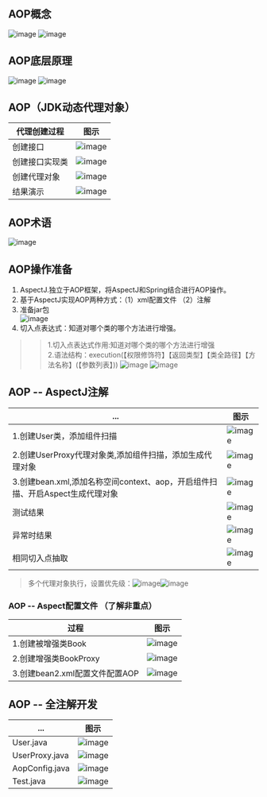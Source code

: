 ## AOP概念
![image](https://user-images.githubusercontent.com/87599765/148632873-63a5186c-96c3-4a33-9e25-ed36be830033.png)
![image](https://user-images.githubusercontent.com/87599765/148632822-7c91d1c2-db39-442c-aabe-09784b34dcc3.png)


## AOP底层原理
![image](https://user-images.githubusercontent.com/87599765/148633077-d01834bd-965c-47c5-adf2-07eb725b01d0.png)
![image](https://user-images.githubusercontent.com/87599765/148633088-663ebd78-f4c8-4219-80c9-109df18a42a3.png)

## AOP（JDK动态代理对象）
|代理创建过程|图示|
|---|---|
|创建接口|![image](https://user-images.githubusercontent.com/87599765/148634763-ec308478-6141-485e-b3b8-16c6945ffe2d.png)|
|创建接口实现类|![image](https://user-images.githubusercontent.com/87599765/148634768-0ac63579-8b2a-4bb2-a722-ceba880a8963.png)|
|创建代理对象|![image](https://user-images.githubusercontent.com/87599765/148634896-65c6683e-dfa5-4ffb-8237-720a3269289d.png)|
|结果演示|![image](https://user-images.githubusercontent.com/87599765/148634919-f3b7b214-348f-4239-937f-e9b3b0ce72e4.png)|

## AOP术语
![image](https://user-images.githubusercontent.com/87599765/148635098-3a117380-65e5-49d3-83f1-1c1e4368c1e6.png)

## AOP操作准备
1. AspectJ.独立于AOP框架，将AspectJ和Spring结合进行AOP操作。
2. 基于AspectJ实现AOP两种方式：（1）xml配置文件 （2）注解
3. 准备jar包  
![image](https://user-images.githubusercontent.com/87599765/148635471-bb50f0e4-b7f9-4b33-ae9d-460d74220b66.png)
4. 切入点表达式：知道对哪个类的哪个方法进行增强。
>> 1.切入点表达式作用:知道对哪个类的哪个方法进行增强  
>> 2.语法结构：execution(【权限修饰符】【返回类型】【类全路径】【方法名称】(【参数列表】))
![image](https://user-images.githubusercontent.com/87599765/148636140-96e485b3-6e6d-4a19-a97d-b1f7b2bee99b.png)
![image](https://user-images.githubusercontent.com/87599765/148636200-1a400c49-6fa5-42ef-ada0-e2a72adc4b86.png)

## AOP -- AspectJ注解
|...|图示|
|---|---|
|1.创建User类，添加组件扫描|![image](https://user-images.githubusercontent.com/87599765/148649379-70e0c06e-c4e3-44c0-9743-52fc9bfd64ed.png)|
|2.创建UserProxy代理对象类,添加组件扫描，添加生成代理对象|![image](https://user-images.githubusercontent.com/87599765/148649477-567c9274-2cbd-458b-91f0-a571f275bb9f.png)|
|3.创建bean.xml,添加名称空间context、aop，开启组件扫描、开启Aspect生成代理对象|![image](https://user-images.githubusercontent.com/87599765/148649565-55c8fe67-3fc0-42f2-8121-673d633673c9.png)|
|测试结果|![image](https://user-images.githubusercontent.com/87599765/148649579-0178a0b5-e72c-4bf4-90a2-3d465e8e758b.png)|
|异常时结果|![image](https://user-images.githubusercontent.com/87599765/148649606-84bab4ab-7f66-46bf-9f93-ad302c5767fc.png)|
|相同切入点抽取|![image](https://user-images.githubusercontent.com/87599765/148650042-eba84c67-57e3-4d2c-81ef-aff4139db0ad.png)|

> 多个代理对象执行，设置优先级：![image](https://user-images.githubusercontent.com/87599765/148650301-5c77c868-3641-40f8-ab29-d1ff913874e0.png)![image](https://user-images.githubusercontent.com/87599765/148650327-468b0544-9118-4433-ad86-8ea0f6e25c5b.png)

### AOP -- Aspect配置文件 （了解非重点）
|过程|图示|
|---|---|
|1.创建被增强类Book|![image](https://user-images.githubusercontent.com/87599765/148651038-77d30de5-8ffc-491b-abf2-ceb9c06bdf38.png)|
|2.创建增强类BookProxy|![image](https://user-images.githubusercontent.com/87599765/148651053-e3a7cabc-6ab5-40e2-bba9-612d475da465.png)|
|3.创建bean2.xml配置文件配置AOP|![image](https://user-images.githubusercontent.com/87599765/148651098-c27d67bf-54c4-44d4-96ed-49888d1b13df.png)|

## AOP -- 全注解开发
|...|图示|
|---|---|
|User.java|![image](https://user-images.githubusercontent.com/87599765/148651147-acd57e41-08b2-4746-8be2-6c4b1123f02c.png)|
|UserProxy.java|![image](https://user-images.githubusercontent.com/87599765/148651158-262d56a8-d2c6-4c93-b4fe-7d0badfb32cc.png)|
|AopConfig.java|![image](https://user-images.githubusercontent.com/87599765/148651179-dd6e567f-3d3e-476d-8c29-7763a1f3a0e5.png)|
|Test.java|![image](https://user-images.githubusercontent.com/87599765/148651210-7e34b08a-310c-4ee6-bf94-a0a334082a75.png)|

